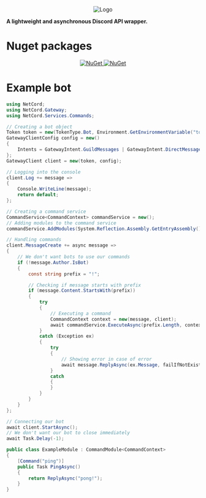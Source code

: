 <p align="center">
    <img src="https://cdn.discordapp.com/attachments/800832361351872524/910967946933833738/BigOutline.png" alt="Logo">
</p>
<b>A lightweight and asynchronous Discord API wrapper.</b>
<h1>Nuget packages</h1>
<p align="center">
    <a href="https://www.nuget.org/packages/NetCord">
        <img src="https://img.shields.io/nuget/v/NetCord?color=5865F2&logo=nuget&label=NetCord&style=flat-square" alt="NuGet">
    </a>
    <a href="https://www.nuget.org/packages/NetCord.Services">
        <img src="https://img.shields.io/nuget/v/NetCord.Services?color=5865F2&logo=nuget&label=NetCord.Services&style=flat-square" alt="NuGet">
    </a>
</p>

<h1>Example bot</h1>

```c#
using NetCord;
using NetCord.Gateway;
using NetCord.Services.Commands;

// Creating a bot object
Token token = new(TokenType.Bot, Environment.GetEnvironmentVariable("token")!);
GatewayClientConfig config = new()
{
    Intents = GatewayIntent.GuildMessages | GatewayIntent.DirectMessages | GatewayIntent.MessageContent
};
GatewayClient client = new(token, config);

// Logging into the console
client.Log += message =>
{
    Console.WriteLine(message);
    return default;
};

// Creating a command service
CommandService<CommandContext> commandService = new();
// Adding modules to the command service
commandService.AddModules(System.Reflection.Assembly.GetEntryAssembly()!);

// Handling commands
client.MessageCreate += async message =>
{
    // We don't want bots to use our commands
    if (!message.Author.IsBot)
    {
        const string prefix = "!";

        // Checking if message starts with prefix
        if (message.Content.StartsWith(prefix))
        {
            try
            {
                // Executing a command
                CommandContext context = new(message, client);
                await commandService.ExecuteAsync(prefix.Length, context);
            }
            catch (Exception ex)
            {
                try
                {
                    // Showing error in case of error
                    await message.ReplyAsync(ex.Message, failIfNotExists: false);
                }
                catch
                {
                }
            }
        }
    }
};

// Connecting our bot
await client.StartAsync();
// We don't want our bot to close immediately
await Task.Delay(-1);

public class ExampleModule : CommandModule<CommandContext>
{
    [Command("ping")]
    public Task PingAsync()
    {
        return ReplyAsync("pong!");
    }
}
```
